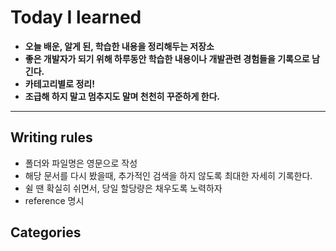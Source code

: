 Today I learned
=================

* **오늘 배운, 알게 된, 학습한 내용을 정리해두는 저장소**
* **좋은 개발자가 되기 위해 하루동안 학습한 내용이나 개발관련 경험들을 기록으로 남긴다.**
* **카테고리별로 정리!**
* **조급해 하지 말고 멈추지도 말며 천천히 꾸준하게 한다.**
---

Writing rules
--------------
* 폴더와 파일명은 영문으로 작성
* 해당 문서를 다시 봤을때, 추가적인 검색을 하지 않도록 최대한 자세히 기록한다.
* 쉴 땐 확실히 쉬면서, 당일 할당량은 채우도록 노력하자
* reference 명시

Categories
----------

